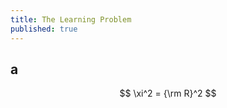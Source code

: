 ```yaml
---
title: The Learning Problem
published: true
---
```


## a
<script type="text/javascript" src="http://cdn.mathjax.org/mathjax/latest/MathJax.js?config=TeX-AMS-MML_HTMLorMML">
</script>

$$
\xi^2 = {\rm R}^2
$$

